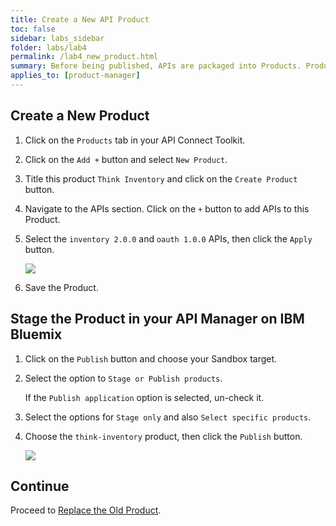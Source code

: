 ```yaml
---
title: Create a New API Product
toc: false
sidebar: labs_sidebar
folder: labs/lab4
permalink: /lab4_new_product.html
summary: Before being published, APIs are packaged into Products. Products allow related APIs to be bundled together for subscribers. In Lab 1, when the inventory microservice application was generated, it also created a default product. In this section, you will create a new product from scratch and stage it to your API Manager in Bluemix.  
applies_to: [product-manager]
---
```


## Create a New Product

1.  Click on the `Products` tab in your API Connect Toolkit.

1.  Click on the `Add +` button and select `New Product`.

1.  Title this product `Think Inventory` and click on the `Create Product` button.

1.  Navigate to the APIs section. Click on the `+` button to add APIs to this Product.

1.  Select the `inventory 2.0.0` and `oauth 1.0.0` APIs, then click the `Apply` button.

    ![](./images/labs/lab4/product-add-apis.png)

1.  Save the Product.

## Stage the Product in your API Manager on IBM Bluemix

1.  Click on the `Publish` button and choose your Sandbox target.

1.  Select the option to `Stage or Publish products`.

    If the `Publish application` option is selected, un-check it.

1.  Select the options for `Stage only` and also `Select specific products`.

1.  Choose the `think-inventory` product, then click the `Publish` button.

    ![](./images/labs/lab4/stage-product.png)

## Continue

Proceed to [Replace the Old Product](lab4_replace_product.html).